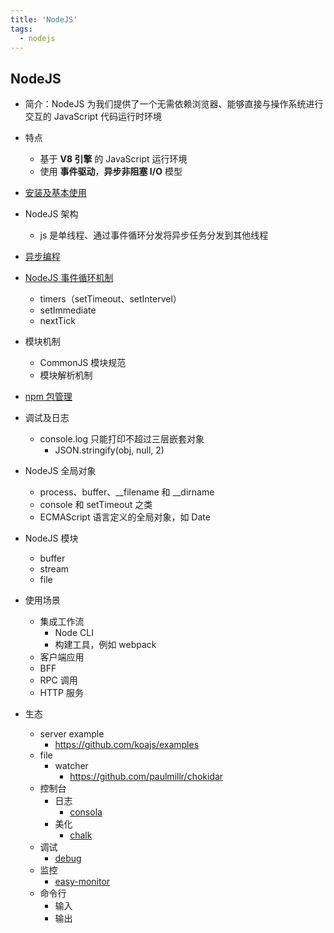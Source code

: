 ```yaml
---
title: 'NodeJS'
tags:
  - nodejs
---
```


## NodeJS

- 简介：NodeJS 为我们提供了一个无需依赖浏览器、能够直接与操作系统进行交互的 JavaScript 代码运行时环境
- 特点
  - 基于 **V8 引擎** 的 JavaScript 运行环境
  - 使用 **事件驱动**，**异步非阻塞 I/O** 模型
- [安装及基本使用](./安装及基本使用.md)
- NodeJS 架构
  - js 是单线程、通过事件循环分发将异步任务分发到其他线程
- [异步编程](../JavaScript/JavaScript%20异步编程.md)
- [NodeJS 事件循环机制](./Node%20Event%20Loop.md)
  - timers（setTimeout、setIntervel）
  - setImmediate
  - nextTick
- 模块机制
  - CommonJS 模块规范
  - 模块解析机制
- [npm 包管理](./npm.md)
- 调试及日志
  - console.log 只能打印不超过三层嵌套对象
    - JSON.stringify(obj, null, 2)
- NodeJS 全局对象
  - process、buffer、__filename 和 __dirname
  - console 和 setTimeout 之类
  - ECMAScript 语言定义的全局对象，如 Date
- NodeJS 模块
  - buffer
  - stream
  - file
- 使用场景
  - 集成工作流
    - Node CLI
    - 构建工具，例如 webpack
  - 客户端应用
  - BFF
  - RPC 调用
  - HTTP 服务

- 生态
  - server example
    - https://github.com/koajs/examples
  - file
    - watcher
      - https://github.com/paulmillr/chokidar
  - 控制台
    - 日志 
      - [consola](https://github.com/unjs/consola)
    - 美化
      - [chalk](https://github.com/chalk/chalk)
  - 调试
    - [debug](https://github.com/visionmedia/debug)
  - 监控
    - [easy-monitor](https://github.com/hyj1991/easy-monitor)
  - 命令行
    - 输入
    - 输出
